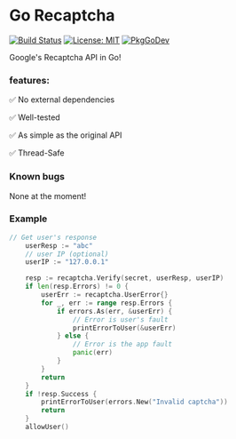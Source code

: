 # Go Recaptcha
[![Build Status](https://claudio4.visualstudio.com/go-recaptcha/_apis/build/status/claudio4.go-recaptcha?branchName=master)](https://claudio4.visualstudio.com/go-recaptcha/_build/latest?definitionId=1&branchName=master)
[![License: MIT](https://img.shields.io/badge/License-MIT-yellow.svg)](https://github.com/claudio4/go-recaptcha/blob/master/LICENSE)
[![PkgGoDev](https://pkg.go.dev/badge/github.com/claudio4/go-recaptcha)](https://pkg.go.dev/github.com/claudio4/go-recaptcha?tab=doc)

Google's Recaptcha API in Go!
### features:
:white_check_mark: No external dependencies

:white_check_mark: Well-tested

:white_check_mark: As simple as the original API

:white_check_mark: Thread-Safe


### Known bugs
None at the moment!

### Example
```go
// Get user's response
	userResp := "abc"
	// user IP (optional)
	userIP := "127.0.0.1"

	resp := recaptcha.Verify(secret, userResp, userIP)
	if len(resp.Errors) != 0 {
		userErr := recaptcha.UserError{}
		for _, err := range resp.Errors {
			if errors.As(err, &userErr) {
				// Error is user's fault
				printErrorToUser(&userErr)
			} else {
				// Error is the app fault
				panic(err)
			}
		}
		return
	}
	if !resp.Success {
		printErrorToUser(errors.New("Invalid captcha"))
		return
	}
	allowUser()
```
